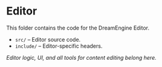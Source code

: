 ﻿# Editor

This folder contains the code for the DreamEngine Editor.

- `src/` – Editor source code.
- `include/` – Editor-specific headers.

_Editor logic, UI, and all tools for content editing belong here._
